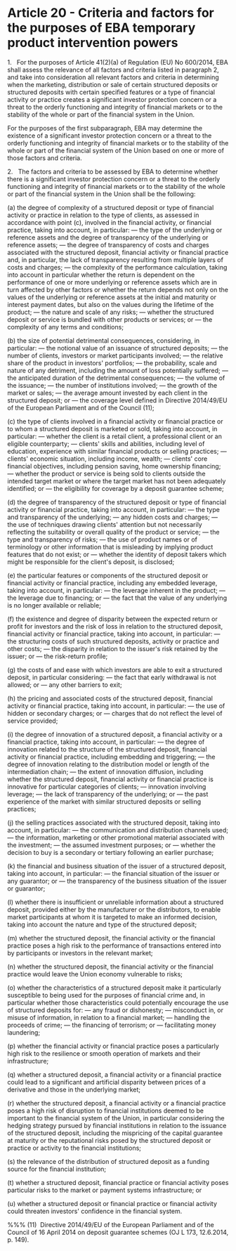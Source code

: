 # Article 20 - Criteria and factors for the purposes of EBA temporary product intervention powers


1.   For the purposes of Article 41(2)(a) of Regulation (EU) No 600/2014, EBA shall assess the relevance of all factors and criteria listed in paragraph 2, and take into consideration all relevant factors and criteria in determining when the marketing, distribution or sale of certain structured deposits or structured deposits with certain specified features or a type of financial activity or practice creates a significant investor protection concern or a threat to the orderly functioning and integrity of financial markets or to the stability of the whole or part of the financial system in the Union.

For the purposes of the first subparagraph, EBA may determine the existence of a significant investor protection concern or a threat to the orderly functioning and integrity of financial markets or to the stability of the whole or part of the financial system of the Union based on one or more of those factors and criteria.

2.   The factors and criteria to be assessed by EBA to determine whether there is a significant investor protection concern or a threat to the orderly functioning and integrity of financial markets or to the stability of the whole or part of the financial system in the Union shall be the following:

(a) the degree of complexity of a structured deposit or type of financial activity or practice in relation to the type of clients, as assessed in accordance with point (c), involved in the financial activity, or financial practice, taking into account, in particular: — the type of the underlying or reference assets and the degree of transparency of the underlying or reference assets; — the degree of transparency of costs and charges associated with the structured deposit, financial activity or financial practice and, in particular, the lack of transparency resulting from multiple layers of costs and charges; — the complexity of the performance calculation, taking into account in particular whether the return is dependent on the performance of one or more underlying or reference assets which are in turn affected by other factors or whether the return depends not only on the values of the underlying or reference assets at the initial and maturity or interest payment dates, but also on the values during the lifetime of the product; — the nature and scale of any risks; — whether the structured deposit or service is bundled with other products or services; or — the complexity of any terms and conditions;

(b) the size of potential detrimental consequences, considering, in particular: — the notional value of an issuance of structured deposits; — the number of clients, investors or market participants involved; — the relative share of the product in investors' portfolios; — the probability, scale and nature of any detriment, including the amount of loss potentially suffered; — the anticipated duration of the detrimental consequences; — the volume of the issuance; — the number of institutions involved; — the growth of the market or sales; — the average amount invested by each client in the structured deposit; or — the coverage level defined in Directive 2014/49/EU of the European Parliament and of the Council (11);

(c) the type of clients involved in a financial activity or financial practice or to whom a structured deposit is marketed or sold, taking into account, in particular: — whether the client is a retail client, a professional client or an eligible counterparty; — clients' skills and abilities, including level of education, experience with similar financial products or selling practices; — clients' economic situation, including income, wealth; — clients' core financial objectives, including pension saving, home ownership financing; — whether the product or service is being sold to clients outside the intended target market or where the target market has not been adequately identified; or — the eligibility for coverage by a deposit guarantee scheme;

(d) the degree of transparency of the structured deposit or type of financial activity or financial practice, taking into account, in particular: — the type and transparency of the underlying; — any hidden costs and charges; — the use of techniques drawing clients' attention but not necessarily reflecting the suitability or overall quality of the product or service; — the type and transparency of risks; — the use of product names or of terminology or other information that is misleading by implying product features that do not exist; or — whether the identity of deposit takers which might be responsible for the client's deposit, is disclosed;

(e) the particular features or components of the structured deposit or financial activity or financial practice, including any embedded leverage, taking into account, in particular: — the leverage inherent in the product; — the leverage due to financing; or — the fact that the value of any underlying is no longer available or reliable;

(f) the existence and degree of disparity between the expected return or profit for investors and the risk of loss in relation to the structured deposit, financial activity or financial practice, taking into account, in particular: — the structuring costs of such structured deposits, activity or practice and other costs; — the disparity in relation to the issuer's risk retained by the issuer; or — the risk-return profile;

(g) the costs of and ease with which investors are able to exit a structured deposit, in particular considering: — the fact that early withdrawal is not allowed; or — any other barriers to exit;

(h) the pricing and associated costs of the structured deposit, financial activity or financial practice, taking into account, in particular: — the use of hidden or secondary charges; or — charges that do not reflect the level of service provided;

(i) the degree of innovation of a structured deposit, a financial activity or a financial practice, taking into account, in particular: — the degree of innovation related to the structure of the structured deposit, financial activity or financial practice, including embedding and triggering; — the degree of innovation relating to the distribution model or length of the intermediation chain; — the extent of innovation diffusion, including whether the structured deposit, financial activity or financial practice is innovative for particular categories of clients; — innovation involving leverage; — the lack of transparency of the underlying; or — the past experience of the market with similar structured deposits or selling practices;

(j) the selling practices associated with the structured deposit, taking into account, in particular: — the communication and distribution channels used; — the information, marketing or other promotional material associated with the investment; — the assumed investment purposes; or — whether the decision to buy is a secondary or tertiary following an earlier purchase;

(k) the financial and business situation of the issuer of a structured deposit, taking into account, in particular: — the financial situation of the issuer or any guarantor; or — the transparency of the business situation of the issuer or guarantor;

(l) whether there is insufficient or unreliable information about a structured deposit, provided either by the manufacturer or the distributors, to enable market participants at whom it is targeted to make an informed decision, taking into account the nature and type of the structured deposit;

(m) whether the structured deposit, the financial activity or the financial practice poses a high risk to the performance of transactions entered into by participants or investors in the relevant market;

(n) whether the structured deposit, the financial activity or the financial practice would leave the Union economy vulnerable to risks;

(o) whether the characteristics of a structured deposit make it particularly susceptible to being used for the purposes of financial crime and, in particular whether those characteristics could potentially encourage the use of structured deposits for: — any fraud or dishonesty; — misconduct in, or misuse of information, in relation to a financial market; — handling the proceeds of crime; — the financing of terrorism; or — facilitating money laundering;

(p) whether the financial activity or financial practice poses a particularly high risk to the resilience or smooth operation of markets and their infrastructure;

(q) whether a structured deposit, a financial activity or a financial practice could lead to a significant and artificial disparity between prices of a derivative and those in the underlying market;

(r) whether the structured deposit, a financial activity or a financial practice poses a high risk of disruption to financial institutions deemed to be important to the financial system of the Union, in particular considering the hedging strategy pursued by financial institutions in relation to the issuance of the structured deposit, including the mispricing of the capital guarantee at maturity or the reputational risks posed by the structured deposit or practice or activity to the financial institutions;

(s) the relevance of the distribution of structured deposit as a funding source for the financial institution;

(t) whether a structured deposit, financial practice or financial activity poses particular risks to the market or payment systems infrastructure; or

(u) whether a structured deposit or financial practice or financial activity could threaten investors' confidence in the financial system.

%%% (11)  Directive 2014/49/EU of the European Parliament and of the Council of 16 April 2014 on deposit guarantee schemes (OJ L 173, 12.6.2014, p. 149).
